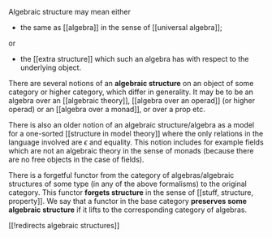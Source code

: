 Algebraic structure may mean either 

* the same as [[algebra]] in the sense of [[universal algebra]]; 

or  

* the [[extra structure]] which such an algebra has with respect to the underlying object. 

There are several notions of an __algebraic structure__ on an object of some category or higher category, which differ in generality. It may be to be an algebra over an [[algebraic theory]], [[algebra over an operad]] (or higher operad) or an [[algebra over a monad]], or over a prop etc. 

There is also an older notion of an algebraic structure/algebra as a model for a one-sorted [[structure in model theory]] where the only relations in the language involved are $\epsilon$ and equality. This notion includes for example fields which are not an algebraic theory in the sense of monads (because there are no free objects in the case of fields).  

There is a forgetful functor from the category of algebras/algebraic structures of some type (in any of the above formalisms) to the original category. This functor __forgets structure__ in the sense of [[stuff, structure, property]]. We say that a functor in the base category __preserves some algebraic structure__ if it lifts to the corresponding category of algebras. 

[[!redirects algebraic structures]]